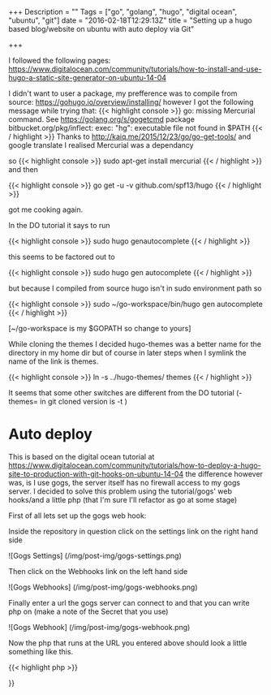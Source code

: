 +++
Description = ""
Tags = ["go", "golang", "hugo", "digital ocean", "ubuntu", "git"]
date = "2016-02-18T12:29:13Z"
title = "Setting up a hugo based blog/website on ubuntu with auto deploy via Git"

+++

I followed the following pages: https://www.digitalocean.com/community/tutorials/how-to-install-and-use-hugo-a-static-site-generator-on-ubuntu-14-04

I didn't want to user a package, my prefference was to compile from source: https://gohugo.io/overview/installing/ however I got the following message while trying that:
{{< highlight console >}}
go: missing Mercurial command. See https://golang.org/s/gogetcmd
package bitbucket.org/pkg/inflect: exec: "hg": executable file not found in $PATH
{{< / highlight >}}
Thanks to http://kaiq.me/2015/12/23/go/go-get-tools/ and google translate I realised Mercurial was a dependancy

so
{{< highlight console >}}
sudo apt-get install mercurial
{{< / highlight >}}
and then

{{< highlight console >}}
go get -u -v github.com/spf13/hugo
{{< / highlight >}}

got me cooking again.


In the DO tutorial it says to run 

{{< highlight console >}}
sudo hugo genautocomplete
{{< / highlight >}}

this seems to be factored out to 

{{< highlight console >}}
sudo hugo gen autocomplete
{{< / highlight >}}

but because I compiled from source hugo isn't in sudo environment path so 

{{< highlight console >}}
sudo ~/go-workspace/bin/hugo gen autocomplete
{{< / highlight >}}

[~/go-workspace is my $GOPATH so change to yours]


While cloning the themes I decided hugo-themes was a better name for the directory in my home dir but of course in later steps when I symlink the name of the link is themes.

{{< highlight console >}}
 ln -s ../hugo-themes/ themes
{{< / highlight >}}

It seems that some other switches are different from the DO tutorial (-themes= in git cloned version is -t )

Auto deploy
=========

This is based on the digital ocean tutorial at https://www.digitalocean.com/community/tutorials/how-to-deploy-a-hugo-site-to-production-with-git-hooks-on-ubuntu-14-04 the difference however was, is I use gogs, the server itself has no firewall access to my gogs server. I decided to solve this problem using the tutorial/gogs' web hooks/and a little php (that I'm sure I'll refactor as go at some stage)

First of all lets set up the gogs web hook:

Inside the repository in question click on the settings link on the right hand side

![Gogs Settings]
(/img/post-img/gogs-settings.png)

Then click on the Webhooks link on the left hand side

![Gogs Webhooks]
(/img/post-img/gogs-webhooks.png)

Finally enter a url the gogs server can connect to and that you can write php on (make a note of the Secret that you use)

![Gogs Webhook]
(/img/post-img/gogs-webhook.png)

Now the php that runs at the URL you entered above should look a little something like this.

{{< highlight php >}}
<?php
//gogs secret for web hook
$secret   = "";

//keyword you are looking for in commit message to decide if to desploy
$deployCommitKeyword = "[deploy] ";
$json = (array) json_decode(file_get_contents('php://input'));

if(array_key_exists('secret', $json)&&($json['secret']==$secret)){
    echo 'secret matched';
    if(array_key_exists('commits', $json)){
        for($i=0, $j=count($json['commits']); $i<$j; $i++){
            $json['commits'][$i] = (array) $json['commits'][$i];
            if(array_key_exists('message', $json['commits'][$i])&&(strstr($json['commits'][$i]['message'], $deployCommitKeyword))){
                do_deploy();
                break;
            }
    }
}

function do_deploy(){
    $GIT_REPO           = "$HOME/my-website.git";
    $WORKING_DIRECTORY  = "$HOME/my-website-working";
    $REMOTE_BACKUP_HTML = "backup_html/";
    $REMOTE_PUBLIC_HTML = "public_html/";
    $MY_SERVER_IP       = "server_domain_or_IP
1";
 
    if(!is_dir($WORKING_DIRECTORY)){
        $command = "git clone $GIT_REPO $WORKING_DIRECTORY";
        echo `$command`;
    }else{
        $command = "cd $WORKING_DIRECTORY; git pull";
        echo `$command`;
    }
    $command = "cd $WORKING_DIRECTORY; /path/to/hugo";
    echo `$command`;
    //lets rsync a copy of the working directory to backup
    $command = "ssh $MY_SERVER_IP rsync -r public_html/ backup_html/";
    echo `$command`;
    $command = "rsync -r $WORKING_DIRECTORY/public/ $MY_SERVER_IP:$REMOTE_PUBLIC_HTML/";
    echo `command`;
}
{{< / highlight >}}